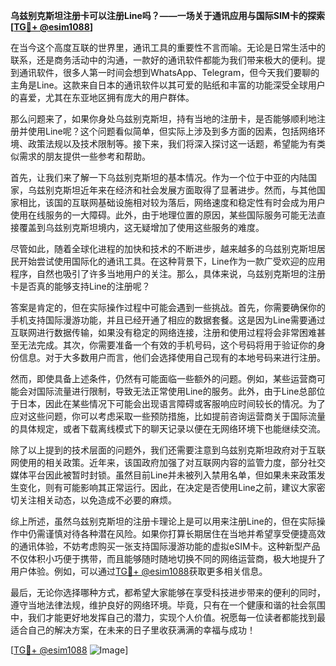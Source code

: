 **乌兹别克斯坦注册卡可以注册Line吗？——一场关于通讯应用与国际SIM卡的探索[[TG💪+ @esim1088](https://t.me/s/esim1088)]**

在当今这个高度互联的世界里，通讯工具的重要性不言而喻。无论是日常生活中的联系，还是商务活动中的沟通，一款好的通讯软件都能为我们带来极大的便利。提到通讯软件，很多人第一时间会想到WhatsApp、Telegram，但今天我们要聊的主角是Line。这款来自日本的通讯软件以其可爱的贴纸和丰富的功能深受全球用户的喜爱，尤其在东亚地区拥有庞大的用户群体。

那么问题来了，如果你身处乌兹别克斯坦，持有当地的注册卡，是否能够顺利地注册并使用Line呢？这个问题看似简单，但实际上涉及到多方面的因素，包括网络环境、政策法规以及技术限制等。接下来，我们将深入探讨这一话题，希望能为有类似需求的朋友提供一些参考和帮助。

首先，让我们来了解一下乌兹别克斯坦的基本情况。作为一个位于中亚的内陆国家，乌兹别克斯坦近年来在经济和社会发展方面取得了显著进步。然而，与其他国家相比，该国的互联网基础设施相对较为落后，网络速度和稳定性有时会成为用户使用在线服务的一大障碍。此外，由于地理位置的原因，某些国际服务可能无法直接覆盖到乌兹别克斯坦境内，这无疑增加了使用这些服务的难度。

尽管如此，随着全球化进程的加快和技术的不断进步，越来越多的乌兹别克斯坦居民开始尝试使用国际化的通讯工具。在这种背景下，Line作为一款广受欢迎的应用程序，自然也吸引了许多当地用户的关注。那么，具体来说，乌兹别克斯坦的注册卡是否真的能够支持Line的注册呢？

答案是肯定的，但在实际操作过程中可能会遇到一些挑战。首先，你需要确保你的手机支持国际漫游功能，并且已经开通了相应的数据套餐。这是因为Line需要通过互联网进行数据传输，如果没有稳定的网络连接，注册和使用过程将会非常困难甚至无法完成。其次，你需要准备一个有效的手机号码，这个号码将用于验证你的身份信息。对于大多数用户而言，他们会选择使用自己现有的本地号码来进行注册。

然而，即使具备上述条件，仍然有可能面临一些额外的问题。例如，某些运营商可能会对国际流量进行限制，导致无法正常使用Line的服务。此外，由于Line总部位于日本，因此在某些情况下可能会出现语言障碍或客服响应时间较长的情况。为了应对这些问题，你可以考虑采取一些预防措施，比如提前咨询运营商关于国际流量的具体规定，或者下载离线模式下的聊天记录以便在无网络环境下也能继续交流。

除了以上提到的技术层面的问题外，我们还需要注意到乌兹别克斯坦政府对于互联网使用的相关政策。近年来，该国政府加强了对互联网内容的监管力度，部分社交媒体平台因此被暂时封锁。虽然目前Line并未被列入禁用名单，但如果未来政策发生变化，则有可能影响其正常运行。因此，在决定是否使用Line之前，建议大家密切关注相关动态，以免造成不必要的麻烦。

综上所述，虽然乌兹别克斯坦的注册卡理论上是可以用来注册Line的，但在实际操作中仍需谨慎对待各种潜在风险。如果你打算长期居住在当地并希望享受便捷高效的通讯体验，不妨考虑购买一张支持国际漫游功能的虚拟eSIM卡。这种新型产品不仅体积小巧便于携带，而且能够随时随地切换不同的网络运营商，极大地提升了用户体验。例如，可以通过[TG💪+ @esim1088](https://t.me/s/esim1088)获取更多相关信息。

最后，无论你选择哪种方式，都希望大家能够在享受科技进步带来的便利的同时，遵守当地法律法规，维护良好的网络环境。毕竟，只有在一个健康和谐的社会氛围中，我们才能更好地发挥自己的潜力，实现个人价值。祝愿每一位读者都能找到最适合自己的解决方案，在未来的日子里收获满满的幸福与成功！

[[TG💪+ @esim1088](https://t.me/s/esim1088) ![Image](https://i.postimg.cc/4NQfJmqS/Snipaste-2025-05-13-00-14-12.png)]